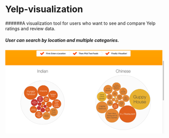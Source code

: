 # Yelp-visualization

######A visualization tool for users who want to see and compare Yelp ratings and review data.

##### User can search by location and multiple categories.

![Alt Text](https://github.com/KenEmanuel/yelp-visualization/blob/master/data-comparison.png)
